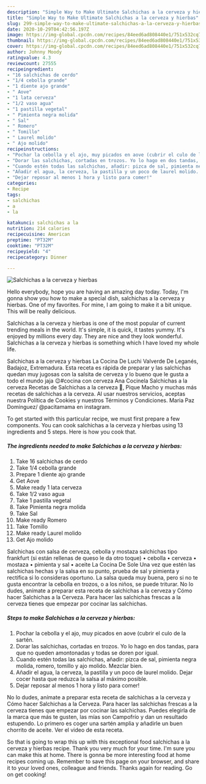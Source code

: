 ```yaml
---
description: "Simple Way to Make Ultimate Salchichas a la cerveza y hierbas"
title: "Simple Way to Make Ultimate Salchichas a la cerveza y hierbas"
slug: 299-simple-way-to-make-ultimate-salchichas-a-la-cerveza-y-hierbas
date: 2020-10-29T04:42:56.197Z
image: https://img-global.cpcdn.com/recipes/84eed6ad808440e1/751x532cq70/salchichas-a-la-cerveza-y-hierbas-foto-principal.jpg
thumbnail: https://img-global.cpcdn.com/recipes/84eed6ad808440e1/751x532cq70/salchichas-a-la-cerveza-y-hierbas-foto-principal.jpg
cover: https://img-global.cpcdn.com/recipes/84eed6ad808440e1/751x532cq70/salchichas-a-la-cerveza-y-hierbas-foto-principal.jpg
author: Johnny Moody
ratingvalue: 4.3
reviewcount: 27555
recipeingredient:
- "16 salchichas de cerdo"
- "1/4 cebolla grande"
- "1 diente ajo grande"
- " Aove"
- "1 lata cerveza"
- "1/2 vaso agua"
- "1 pastilla vegetal"
- " Pimienta negra molida"
- " Sal"
- " Romero"
- " Tomillo"
- " Laurel molido"
- " Ajo molido"
recipeinstructions:
- "Pochar la cebolla y el ajo, muy picados en aove (cubrir el culo de la sartén."
- "Dorar las salchichas, cortadas en trozos. Yo lo hago en dos tandas, para que no queden amontonadas y todas se doren por igual."
- "Cuando estén todas las salchichas, añadir: pizca de sal, pimienta negra molida, romero, tomillo y ajo molido. Mezclar bien."
- "Añadir el agua, la cerveza, la pastilla y un poco de laurel molido. Dejar cocer hasta que reduzca la salsa al máximo posible."
- "Dejar reposar al menos 1 hora y listo para comer!"
categories:
- Recipe
tags:
- salchichas
- a
- la

katakunci: salchichas a la 
nutrition: 214 calories
recipecuisine: American
preptime: "PT32M"
cooktime: "PT32M"
recipeyield: "4"
recipecategory: Dinner

---
```



![Salchichas a la cerveza y hierbas](https://img-global.cpcdn.com/recipes/84eed6ad808440e1/751x532cq70/salchichas-a-la-cerveza-y-hierbas-foto-principal.jpg)

Hello everybody, hope you are having an amazing day today. Today, I'm gonna show you how to make a special dish, salchichas a la cerveza y hierbas. One of my favorites. For mine, I am going to make it a bit unique. This will be really delicious.

Salchichas a la cerveza y hierbas is one of the most popular of current trending meals in the world. It's simple, it is quick, it tastes yummy. It's enjoyed by millions every day. They are nice and they look wonderful. Salchichas a la cerveza y hierbas is something which I have loved my whole life.

Salchichas a la cerveza y hierbas La Cocina De Luchi Valverde De Leganés, Badajoz, Extremadura. Esta receta es rápida de preparar y las salchichas quedan muy jugosas con la salsita de cerveza y lo bueno que le gusta a todo el mundo jaja 😉#cocina con cerveza Ana Cocinela Salchichas a la cerveza Recetas de Salchichas a la cerveza 🍺, Pique Macho y muchas más recetas de salchichas a la cerveza. Al usar nuestros servicios, aceptas nuestra Política de Cookies y nuestros Términos y Condiciones. Maria Paz Dominguez/ @pacitamama en instagram.


To get started with this particular recipe, we must first prepare a few components. You can cook salchichas a la cerveza y hierbas using 13 ingredients and 5 steps. Here is how you cook that.

<!--inarticleads1-->

##### The ingredients needed to make Salchichas a la cerveza y hierbas:

1. Take 16 salchichas de cerdo
1. Take 1/4 cebolla grande
1. Prepare 1 diente ajo grande
1. Get  Aove
1. Make ready 1 lata cerveza
1. Take 1/2 vaso agua
1. Take 1 pastilla vegetal
1. Take  Pimienta negra molida
1. Take  Sal
1. Make ready  Romero
1. Take  Tomillo
1. Make ready  Laurel molido
1. Get  Ajo molido


Salchichas con salsa de cerveza, cebolla y mostaza salchichas tipo frankfurt (si están rellenas de queso le da otro toque) • cebolla • cerveza • mostaza • pimienta y sal • aceite La Cocina De Sole Una vez que estén las salchichas hechas y la salsa en su punto, prueba de sal y pimienta y rectifica si lo consideras oportuno. La salsa queda muy buena, pero si no te gusta encontrar la cebolla en trozos, o a los niños, se puede triturar. No lo dudes, anímate a preparar esta receta de salchichas a la cerveza y Cómo hacer Salchichas a la Cerveza. Para hacer las salchichas frescas a la cerveza tienes que empezar por cocinar las salchichas. 

<!--inarticleads2-->

##### Steps to make Salchichas a la cerveza y hierbas:

1. Pochar la cebolla y el ajo, muy picados en aove (cubrir el culo de la sartén.
1. Dorar las salchichas, cortadas en trozos. Yo lo hago en dos tandas, para que no queden amontonadas y todas se doren por igual.
1. Cuando estén todas las salchichas, añadir: pizca de sal, pimienta negra molida, romero, tomillo y ajo molido. Mezclar bien.
1. Añadir el agua, la cerveza, la pastilla y un poco de laurel molido. Dejar cocer hasta que reduzca la salsa al máximo posible.
1. Dejar reposar al menos 1 hora y listo para comer!


No lo dudes, anímate a preparar esta receta de salchichas a la cerveza y Cómo hacer Salchichas a la Cerveza. Para hacer las salchichas frescas a la cerveza tienes que empezar por cocinar las salchichas. Puedes elegirla de la marca que más te gusten, las mías son Campofrío y dan un resultado estupendo. Lo primero es coger una sartén amplia y añadirle un buen chorrito de aceite. Ver el video de esta receta. 

So that is going to wrap this up with this exceptional food salchichas a la cerveza y hierbas recipe. Thank you very much for your time. I'm sure you can make this at home. There is gonna be more interesting food at home recipes coming up. Remember to save this page on your browser, and share it to your loved ones, colleague and friends. Thanks again for reading. Go on get cooking!

